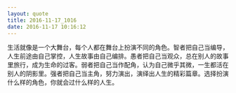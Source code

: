 ```yaml
---
layout: quote
title: 2016-11-17_1016
date: 2016-11-17 10:16:12
---
```


生活就像是一个大舞台，每个人都在舞台上扮演不同的角色。智者把自己当编导，人生前途由自己掌控，人生故事由自己编排。愚者把自己当观众，总在别人的故事里旅行，成为生命的过客。弱者把自己当作配角，认为自己微乎其微，一生都活在别人的阴影里。强者把自己当主角，努力演出，演绎出人生的精彩篇章。选择扮演什么样的角色，你就会过什么样的人生。
